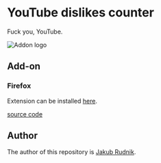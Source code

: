 # YouTube dislikes counter

Fuck you, YouTube.

![Addon logo](https://addons.mozilla.org/user-media/addon_icons/2729/2729721-128.png?modified=041713c6&1637347734357)

## Add-on

### Firefox

Extension can be installed [here](https://addons.mozilla.org/en-US/firefox/addon/youtube-dislikes-counter/).

[source code](firefox/)

## Author

The author of this repository is [Jakub Rudnik](https://github.com/Zeraye).
